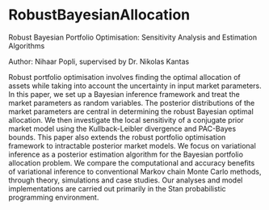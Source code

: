 # RobustBayesianAllocation
Robust Bayesian Portfolio Optimisation:
Sensitivity Analysis and Estimation Algorithms

Author: Nihaar Popli, supervised by Dr. Nikolas Kantas

Robust portfolio optimisation involves finding the optimal allocation of assets while taking into account
the uncertainty in input market parameters. In this paper, we set up a Bayesian inference framework and
treat the market parameters as random variables. The posterior distributions of the market parameters
are central in determining the robust Bayesian optimal allocation. We then investigate the local sensitivity
of a conjugate prior market model using the Kullback-Leibler divergence and PAC-Bayes bounds.
This paper also extends the robust portfolio optimisation framework to intractable posterior market models.
We focus on variational inference as a posterior estimation algorithm for the Bayesian portfolio
allocation problem. We compare the computational and accuracy benefits of variational inference to conventional
Markov chain Monte Carlo methods, through theory, simulations and case studies. Our analyses
and model implementations are carried out primarily in the Stan probabilistic programming environment.
